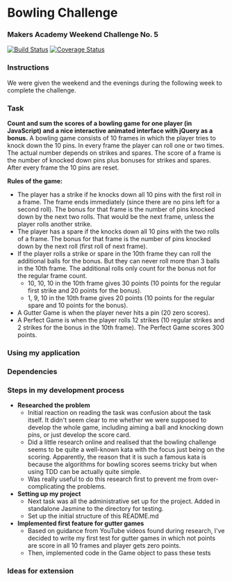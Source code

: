 # Bowling Challenge
### Makers Academy Weekend Challenge No. 5

[![Build Status](https://travis-ci.org/KatHicks/bowling-challenge.svg?branch=master)](https://travis-ci.org/KatHicks/bowling-challenge) [![Coverage Status](https://coveralls.io/repos/github/KatHicks/bowling-challenge/badge.svg?branch=master)](https://coveralls.io/github/KatHicks/bowling-challenge?branch=master)

### Instructions

We were given the weekend and the evenings during the following week to complete the challenge.

### Task

**Count and sum the scores of a bowling game for one player (in JavaScript) and a nice interactive animated interface with jQuery as a bonus.** A bowling game consists of 10 frames in which the player tries to knock down the 10 pins. In every frame the player can roll one or two times. The actual number depends on strikes and spares. The score of a frame is the number of knocked down pins plus bonuses for strikes and spares. After every frame the 10 pins are reset.

**Rules of the game:**
* The player has a strike if he knocks down all 10 pins with the first roll in a frame. The frame ends immediately (since there are no pins left for a second roll). The bonus for that frame is the number of pins knocked down by the next two rolls. That would be the next frame, unless the player rolls another strike.
* The player has a spare if the knocks down all 10 pins with the two rolls of a frame. The bonus for that frame is the number of pins knocked down by the next roll (first roll of next frame).
* If the player rolls a strike or spare in the 10th frame they can roll the additional balls for the bonus. But they can never roll more than 3 balls in the 10th frame. The additional rolls only count for the bonus not for the regular frame count.
  * 10, 10, 10 in the 10th frame gives 30 points (10 points for the regular first strike and 20 points for the bonus).
  * 1, 9, 10 in the 10th frame gives 20 points (10 points for the regular spare and 10 points for the bonus).
* A Gutter Game is when the player never hits a pin (20 zero scores).
* A Perfect Game is when the player rolls 12 strikes (10 regular strikes and 2 strikes for the bonus in the 10th frame). The Perfect Game scores 300 points.

### Using my application

### Dependencies

### Steps in my development process

* **Researched the problem**
  * Initial reaction on reading the task was confusion about the task itself. It didn't seem clear to me whether we were supposed to develop the whole game, including aiming a ball and knocking down pins, or just develop the score card.
  * Did a little research online and realised that the bowling challenge seems to be quite a well-known kata with the focus just being on the scoring. Apparently, the reason that it is such a famous kata is because the algorithms for bowling scores seems tricky but when using TDD can be actually quite simple.
  * Was really useful to do this research first to prevent me from over-complicating the problems.
* **Setting up my project**
  * Next task was all the administrative set up for the project. Added in standalone Jasmine to the directory for testing.
  * Set up the initial structure of this README.md
* **Implemented first feature for gutter games**
  * Based on guidance from YouTube videos found during research, I've decided to write my first test for gutter games in which not points are score in all 10 frames and player gets zero points.
  * Then, implemented code in the Game object to pass these tests

### Ideas for extension
